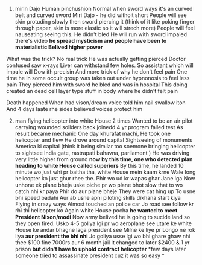 1) mirin Dajo
Human pinchushion
Normal when sword ways it's an curved belt and curved sword
Miri Dajo - he did withoit short 
People will see skin protuding slowly then sword piercing it (think of it like poking finger through paper, skin is more elastic so it will strech more)
People will feel nauseating seeing this.
He didn't bled 
He will run with sword impaled there's video
**he spread mysticism and people have been to materialistic
Belived higher power**

What was the trick?
No real trick
He was actually getting pierced 
Doctor confused saw x-rays 
Liver can withstand few holes.
So assistant which will impale will Dow ith precisin
And more trick of why he don't feel pain
One time he in some occult group was taken out under hypnonosis to feel less pain
They pierced him with sword he bled and was in hospital
This doing created an dead cell layer type stuff in body where he didn't felt pain

Death happened 
When had vison/dream voice told him nail swallow iton
And 4 days laate rhe sides believed voices protect him


2) man flying helicopter into white House 2 times
Wanted to be an air pilot carrying wounded soilders back joinedd 4 yr program failed test
As result became mechanic 
One day khurafat machi, 
He took one helicopter and flew
He drove around capital 
Sightseeing of monuments America ki capital (think it being similar too soemone bringing helicopter to sightsee India gate, rastrapati bahavna, parliament )
He was driving very little higher from ground
**now by this time, one who detected plan heading to white House called superiors**
By this time, he landed 10 minute wo just whi pr baitha tha, white House mein kaam krne Wale long helicopter ko just ghur rhee the.
Phir wo ud kr wapas ghar Jane lga 
Now unhone ek plane bheja uske piche pr wo plane bhot slow that to wo catch nhi kr paya
Phir do aur plane bheje 
They were cat hing up
To usne bhi speed badahi
Aur ab usne apni piloting skills dikhana start kiya
Flying in crazy ways
Almost touched an police car Jo road see follow kr rhi thi helicopter ko
Again white House pocha
**he wanted to meet President Nixon/modi**
Now army belived he is going to sucide land so they open fired.
Usko 4-5 goliya lgi pr wo aeroplane see utare ke white House ke andar bhagne laga president see Milne ke liye pr Longo ne rok liya
**aur president the bhi nhi**
Jo goliya usse lgi wo bhi ghare ghaw nhi thee
$100 fine 7000rs aur 6 month jail
It changed to later
$2400 & 1 yr prison
**but didn't have to uphold contract helicopter**
*few days later someone tried to assassinate president cuz it was so easy *
